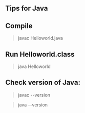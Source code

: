 Tips for Java
-----------------------------


Compile
--------------------

> javac Helloworld.java

Run Helloworld.class
------------

> java Helloworld 

Check version of Java:
-------------------

> javac --version

> java --version

